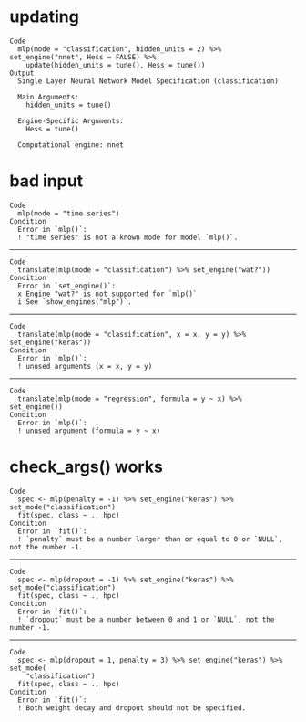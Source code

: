 # updating

    Code
      mlp(mode = "classification", hidden_units = 2) %>% set_engine("nnet", Hess = FALSE) %>%
        update(hidden_units = tune(), Hess = tune())
    Output
      Single Layer Neural Network Model Specification (classification)
      
      Main Arguments:
        hidden_units = tune()
      
      Engine-Specific Arguments:
        Hess = tune()
      
      Computational engine: nnet 
      

# bad input

    Code
      mlp(mode = "time series")
    Condition
      Error in `mlp()`:
      ! "time series" is not a known mode for model `mlp()`.

---

    Code
      translate(mlp(mode = "classification") %>% set_engine("wat?"))
    Condition
      Error in `set_engine()`:
      x Engine "wat?" is not supported for `mlp()`
      i See `show_engines("mlp")`.

---

    Code
      translate(mlp(mode = "classification", x = x, y = y) %>% set_engine("keras"))
    Condition
      Error in `mlp()`:
      ! unused arguments (x = x, y = y)

---

    Code
      translate(mlp(mode = "regression", formula = y ~ x) %>% set_engine())
    Condition
      Error in `mlp()`:
      ! unused argument (formula = y ~ x)

# check_args() works

    Code
      spec <- mlp(penalty = -1) %>% set_engine("keras") %>% set_mode("classification")
      fit(spec, class ~ ., hpc)
    Condition
      Error in `fit()`:
      ! `penalty` must be a number larger than or equal to 0 or `NULL`, not the number -1.

---

    Code
      spec <- mlp(dropout = -1) %>% set_engine("keras") %>% set_mode("classification")
      fit(spec, class ~ ., hpc)
    Condition
      Error in `fit()`:
      ! `dropout` must be a number between 0 and 1 or `NULL`, not the number -1.

---

    Code
      spec <- mlp(dropout = 1, penalty = 3) %>% set_engine("keras") %>% set_mode(
        "classification")
      fit(spec, class ~ ., hpc)
    Condition
      Error in `fit()`:
      ! Both weight decay and dropout should not be specified.

